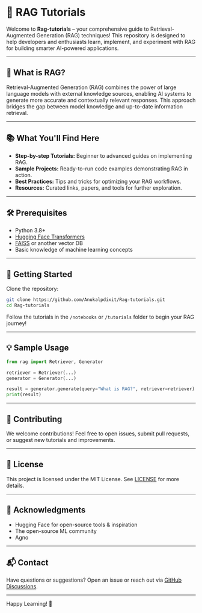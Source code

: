 # 🧠 RAG Tutorials

Welcome to **Rag-tutorials** – your comprehensive guide to Retrieval-Augmented Generation (RAG) techniques! This repository is designed to help developers and enthusiasts learn, implement, and experiment with RAG for building smarter AI-powered applications.

---

## 🚀 What is RAG?

Retrieval-Augmented Generation (RAG) combines the power of large language models with external knowledge sources, enabling AI systems to generate more accurate and contextually relevant responses. This approach bridges the gap between model knowledge and up-to-date information retrieval.

---

## 📚 What You'll Find Here

- **Step-by-step Tutorials:** Beginner to advanced guides on implementing RAG.
- **Sample Projects:** Ready-to-run code examples demonstrating RAG in action.
- **Best Practices:** Tips and tricks for optimizing your RAG workflows.
- **Resources:** Curated links, papers, and tools for further exploration.

---

## 🛠️ Prerequisites

- Python 3.8+
- [Hugging Face Transformers](https://huggingface.co/docs/transformers/index)
- [FAISS](https://github.com/facebookresearch/faiss) or another vector DB
- Basic knowledge of machine learning concepts

---

## 🚦 Getting Started

Clone the repository:
```bash
git clone https://github.com/Anukalpdixit/Rag-tutorials.git
cd Rag-tutorials
```

Follow the tutorials in the `/notebooks` or `/tutorials` folder to begin your RAG journey!

---

## 💡 Sample Usage

```python
from rag import Retriever, Generator

retriever = Retriever(...)
generator = Generator(...)

result = generator.generate(query="What is RAG?", retriever=retriever)
print(result)
```

---

## 🤝 Contributing

We welcome contributions! Feel free to open issues, submit pull requests, or suggest new tutorials and improvements.

---

## 📖 License

This project is licensed under the MIT License. See [LICENSE](LICENSE) for more details.

---

## 🌟 Acknowledgments

- Hugging Face for open-source tools & inspiration
- The open-source ML community
- Agno

---

## 📬 Contact

Have questions or suggestions? Open an issue or reach out via [GitHub Discussions](https://github.com/Anukalpdixit/Rag-tutorials/discussions).

---

Happy Learning! 🚀
